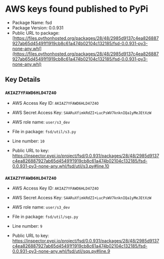# AWS keys found published to PyPi

* Package Name: fsd
* Package Version: 0.0.931
* Public URL to package: [https://files.pythonhosted.org/packages/28/48/2985d9137c4ea826887927ab65d45491f1919cb8c61a474b02104c132185/fsd-0.0.931-py3-none-any.whl](https://files.pythonhosted.org/packages/28/48/2985d9137c4ea826887927ab65d45491f1919cb8c61a474b02104c132185/fsd-0.0.931-py3-none-any.whl)

## Key Details

### `AKIAZ7YFAWD6HLD47Z4O`

* AWS Access Key ID: `AKIAZ7YFAWD6HLD47Z4O`
* AWS Secret Access Key: `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` 
* AWS role name: `user/s3_dev`
* File in package: `fsd/util/s3.py`
* Line number: `10`

* Public URL to key: https://inspector.pypi.io/project/fsd/0.0.931/packages/28/48/2985d9137c4ea826887927ab65d45491f1919cb8c61a474b02104c132185/fsd-0.0.931-py3-none-any.whl/fsd/util/s3.py#line.10



### `AKIAZ7YFAWD6HLD47Z4O`

* AWS Access Key ID: `AKIAZ7YFAWD6HLD47Z4O`
* AWS Secret Access Key: `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` 
* AWS role name: `user/s3_dev`
* File in package: `fsd/util/sqs.py`
* Line number: `9`

* Public URL to key: https://inspector.pypi.io/project/fsd/0.0.931/packages/28/48/2985d9137c4ea826887927ab65d45491f1919cb8c61a474b02104c132185/fsd-0.0.931-py3-none-any.whl/fsd/util/sqs.py#line.9


